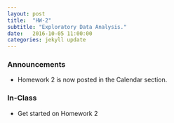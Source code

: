 ```yaml
---
layout: post
title:  "HW-2"
subtitle: "Exploratory Data Analysis."
date:   2016-10-05 11:00:00
categories: jekyll update
---
```




### Announcements

* Homework 2 is now posted in the Calendar section.


### In-Class

* Get started on Homework 2


